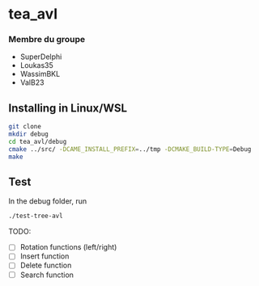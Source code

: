 # tea_avl

### Membre du groupe
- SuperDelphi
- Loukas35
- WassimBKL
- ValB23


## Installing in Linux/WSL

```bash
git clone
mkdir debug
cd tea_avl/debug
cmake ../src/ -DCAME_INSTALL_PREFIX=../tmp -DCMAKE_BUILD-TYPE=Debug
make
```

## Test
In the debug folder, run
```bash
./test-tree-avl
```

TODO:
- [ ] Rotation functions (left/right)
- [ ] Insert function
- [ ] Delete function
- [ ] Search function